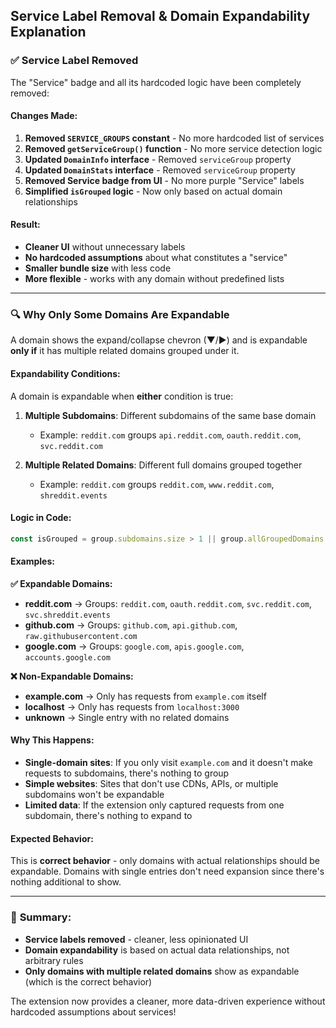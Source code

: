 ## Service Label Removal & Domain Expandability Explanation

### ✅ **Service Label Removed**

The "Service" badge and all its hardcoded logic have been completely removed:

#### **Changes Made:**
1. **Removed `SERVICE_GROUPS` constant** - No more hardcoded list of services
2. **Removed `getServiceGroup()` function** - No more service detection logic
3. **Updated `DomainInfo` interface** - Removed `serviceGroup` property
4. **Updated `DomainStats` interface** - Removed `serviceGroup` property
5. **Removed Service badge from UI** - No more purple "Service" labels
6. **Simplified `isGrouped` logic** - Now only based on actual domain relationships

#### **Result:**
- **Cleaner UI** without unnecessary labels
- **No hardcoded assumptions** about what constitutes a "service"
- **Smaller bundle size** with less code
- **More flexible** - works with any domain without predefined lists

---

### 🔍 **Why Only Some Domains Are Expandable**

A domain shows the expand/collapse chevron (▼/▶) and is expandable **only if** it has multiple related domains grouped under it.

#### **Expandability Conditions:**
A domain is expandable when **either** condition is true:

1. **Multiple Subdomains**: Different subdomains of the same base domain
   - Example: `reddit.com` groups `api.reddit.com`, `oauth.reddit.com`, `svc.reddit.com`

2. **Multiple Related Domains**: Different full domains grouped together
   - Example: `reddit.com` groups `reddit.com`, `www.reddit.com`, `shreddit.events`

#### **Logic in Code:**
```typescript
const isGrouped = group.subdomains.size > 1 || group.allGroupedDomains.size > 1;
```

#### **Examples:**

**✅ Expandable Domains:**
- **reddit.com** → Groups: `reddit.com`, `oauth.reddit.com`, `svc.reddit.com`, `svc.shreddit.events`
- **github.com** → Groups: `github.com`, `api.github.com`, `raw.githubusercontent.com`
- **google.com** → Groups: `google.com`, `apis.google.com`, `accounts.google.com`

**❌ Non-Expandable Domains:**
- **example.com** → Only has requests from `example.com` itself
- **localhost** → Only has requests from `localhost:3000`
- **unknown** → Single entry with no related domains

#### **Why This Happens:**
- **Single-domain sites**: If you only visit `example.com` and it doesn't make requests to subdomains, there's nothing to group
- **Simple websites**: Sites that don't use CDNs, APIs, or multiple subdomains won't be expandable
- **Limited data**: If the extension only captured requests from one subdomain, there's nothing to expand to

#### **Expected Behavior:**
This is **correct behavior** - only domains with actual relationships should be expandable. Domains with single entries don't need expansion since there's nothing additional to show.

---

### 🎯 **Summary:**
- **Service labels removed** - cleaner, less opinionated UI
- **Domain expandability** is based on actual data relationships, not arbitrary rules
- **Only domains with multiple related domains** show as expandable (which is the correct behavior)

The extension now provides a cleaner, more data-driven experience without hardcoded assumptions about services!
